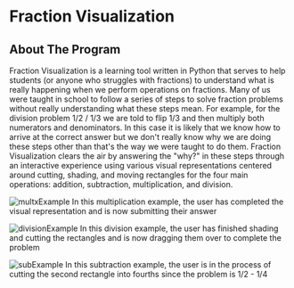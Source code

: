 # Fraction Visualization

## About The Program
Fraction Visualization is a learning tool written in Python that serves to help students (or anyone who struggles with fractions) to understand what is really happening when we perform operations on fractions. Many of us were taught in school to follow a series of steps to solve fraction problems without really understanding what these steps mean. For example, for the division problem 1/2 / 1/3 we are told to flip 1/3 and then multiply both numerators and denominators. In this case it is likely that we know how to arrive at the correct answer but we don't really know why we are doing these steps other than that's the way we were taught to do them. Fraction Visualization clears the air by answering the "why?" in these steps through an interactive experience using various visual representations centered around cutting, shading, and moving rectangles for the four main operations: addition, subtraction, multiplication, and division.

![multxExample](https://user-images.githubusercontent.com/46041406/114633968-89bc2f80-9c8f-11eb-98c3-bd8d4b2754f5.png)
In this multiplication example, the user has completed the visual representation and is now submitting their answer

![divisionExample](https://user-images.githubusercontent.com/46041406/114634048-b96b3780-9c8f-11eb-9c38-8ac2bb3fe9cb.png)
In this division example, the user has finished shading and cutting the rectangles and is now dragging them over to complete the problem

![subExample](https://user-images.githubusercontent.com/46041406/114634088-cd169e00-9c8f-11eb-950e-b30897c56191.png)
In this subtraction example, the user is in the process of cutting the second rectangle into fourths since the problem is 1/2 - 1/4
